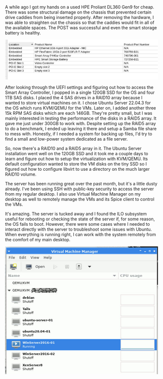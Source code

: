 A while ago I got my hands on a used HPE Proliant DL360 Gen9 for cheap.
There was some structural damage on the chassis that prevented certain drive caddies
from being inserted properly. After removing the hardware, I was able to straighten
out the chassis so that the caddies would fit in all of the available spaces.
The POST was successful and even the smart storage battery is healthy.

![alt text](images/proliant-hardware.jpg)

After looking through the UEFI settings and figuring out how to access the Smart
Array Controller, I popped in a single 120GB SSD for the OS and four 1TB SAS
disks. I placed the 4 SAS drives in a RAID10 array because I wanted to store
virtual machines on it. I chose Ubuntu Server 22.04.3 for the OS which runs
KVM/QEMU for the VMs.
Later on, I added another three 15k RPM SAS disks which are each 146GB. They're
pretty small, but I was mainly interested in testing the performance of the
disks in a RAID5 array. It gave me just under 300GB to work with. Despite
setting up the RAID5 array to do a benchmark, I ended up leaving it there
and setup a Samba file share to mess with. Honestly, if I needed a system
for backing up files, I'd try to find a small and low-power system dedicated
as a file server.

So, now there's a RAID10 and a RAID5 array in it. The Ubuntu Server installation
went well on the 120GB SSD and it took me a couple days to learn and figure
out how to setup the virtualization with KVM/QEMU. Its default configuration
wanted to store the VM disks on the tiny SSD so I figured out how to configure
libvirt to use a directory on the much larger RAID10 volume.

The server has been running great over the past month, but it's a little dusty
already. I've been using SSH with public-key security to access the server
from my regular desktop. I also use Virtual Machine Manager on my desktop
as well to remotely manage the VMs and its Spice client to control the
VMs.

It's amazing. The server is tucked away and I found the ILO subsystem useful
for rebooting or checking the state of the server if, for some reason, the OS fails to
boot. However, there were some cases where I needed to interact directly with
the server to troubleshoot some issues with Ubuntu.
When everything is running right, I can work with the system remotely from
the comfort of my main desktop.

![alt text](images/virtual-machine-manager.jpg)
